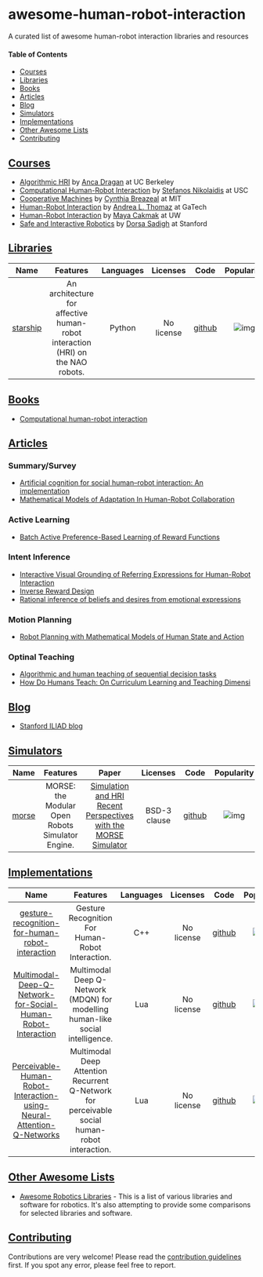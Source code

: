 # awesome-human-robot-interaction
A curated list of awesome human-robot interaction libraries and resources

#### Table of Contents
* [Courses](#courses)
* [Libraries](#libraries)
* [Books](#books)
* [Articles](#articles)
* [Blog](#blogs)
* [Simulators](#simulators)
* [Implementations](#implementations)
* [Other Awesome Lists](#other-awesome-lists)
* [Contributing](#contributing)

## [Courses](#courses)

- [Algorithmic HRI](https://people.eecs.berkeley.edu/~anca/AHRI.html) by [Anca Dragan](https://people.eecs.berkeley.edu/~anca/) at UC Berkeley
- [Computational Human-Robot Interaction](http://www.stefanosnikolaidis.net/comphri.html) by [Stefanos Nikolaidis](http://stefanosnikolaidis.net/) at USC
- [Cooperative Machines](https://ocw.mit.edu/courses/media-arts-and-sciences/mas-965-special-topics-in-media-technology-cooperative-machines-fall-2003/index.htm) by [Cynthia Breazeal](http://cynthiabreazeal.media.mit.edu/) at MIT
- [Human-Robot Interaction](https://www.cc.gatech.edu/~athomaz/classes/CS8803-HRI/Home.html) by [Andrea L. Thomaz](https://www.cc.gatech.edu/~athomaz/) at GaTech
- [Human-Robot Interaction](https://sites.google.com/site/cse599k1/home) by [Maya Cakmak](https://homes.cs.washington.edu/~mcakmak/) at UW
- [Safe and Interactive Robotics](https://dorsa.fyi/cs333/) by [Dorsa Sadigh](https://dorsa.fyi/) at Stanford

## [Libraries](#libraries)

| Name | Features | Languages | Licenses | Code | Popularity |
|:----:|:--------:|:---------:|:--------:|:----:|:----------:|
| [starship](https://github.com/thealexhong/starship) | An architecture for affective human-robot interaction (HRI) on the NAO robots. | Python | No license | [github](https://github.com/thealexhong/starship) | ![img](https://img.shields.io/github/stars/thealexhong/starship.svg?style=social&label=Star&maxAge=2592000)|

## [Books](#books)

- [Computational human-robot interaction](http://guyhoffman.com/publications/ThomazHoffmanCakmak16.pdf)

## [Articles](#articles)

### Summary/Survey

- [Artificial cognition for social human–robot interaction: An implementation](https://reader.elsevier.com/reader/sd/pii/S0004370216300790?token=7CA655FA2B80B72E1C2D34772DFFBCC5BFD88696BE3DFE98BB80C953FD0DD96BF79D89F6E1D2DAF2014B7618FC05A6B7)
- [Mathematical Models of Adaptation In Human-Robot Collaboration](http://stefanosnikolaidis.net/papers/snikol_review_2017.pdf)

### Active Learning

- [Batch Active Preference-Based Learning of Reward Functions](https://arxiv.org/pdf/1810.04303.pdf)

### Intent Inference

- [Interactive Visual Grounding of Referring Expressions for Human-Robot Interaction](https://arxiv.org/pdf/1806.03831.pdf)
- [Inverse Reward Design](https://arxiv.org/pdf/1711.02827.pdf)
- [Rational inference of beliefs and desires from emotional expressions](https://onlinelibrary.wiley.com/doi/pdf/10.1111/cogs.12548)

### Motion Planning

- [Robot Planning with Mathematical Models of Human State and Action](https://arxiv.org/pdf/1705.04226.pdf)

### Optinal Teaching

- [Algorithmic and human teaching of sequential decision tasks](https://pdfs.semanticscholar.org/551a/0949a520ae40e47d5979dbfb35aa94b4a6fc.pdf)
- [How Do Humans Teach: On Curriculum Learning and Teaching Dimensi](http://pages.cs.wisc.edu/~jerryzhu/pub/teaching.pdf)

## [Blog](#blogs)

- [Stanford ILIAD blog](http://iliad.stanford.edu/blog/)

## [Simulators](#simulators)

| Name | Features | Paper | Licenses | Code | Popularity |
|:----:|:--------:|:---------:|:--------:|:----:|:----------:|
| [morse](https://github.com/morse-simulator/morse) | MORSE: the Modular Open Robots Simulator Engine. | [Simulation and HRI Recent Perspectives with the MORSE Simulator](https://pub.uni-bielefeld.de/download/2685211/2702024) | BSD-3 clause | [github](https://github.com/morse-simulator/morse) | ![img](https://img.shields.io/github/stars/morse-simulator/morse.svg?style=social&label=Star&maxAge=2592000)|

## [Implementations](#implementations)

| Name | Features | Languages | Licenses | Code | Popularity |
|:----:|:--------:|:---------:|:--------:|:----:|:----------:|
| [gesture-recognition-for-human-robot-interaction](https://github.com/AravinthPanch/gesture-recognition-for-human-robot-interaction) | Gesture Recognition For Human-Robot Interaction. | C++ | No license | [github](https://github.com/AravinthPanch/gesture-recognition-for-human-robot-interaction) | ![img](https://img.shields.io/github/stars/AravinthPanch/gesture-recognition-for-human-robot-interaction.svg?style=social&label=Star&maxAge=2592000)|
| [Multimodal-Deep-Q-Network-for-Social-Human-Robot-Interaction](https://github.com/ahq1993/Multimodal-Deep-Q-Network-for-Social-Human-Robot-Interaction) | Multimodal Deep Q-Network (MDQN) for modelling human-like social intelligence. | Lua | No license | [github](https://github.com/ahq1993/Multimodal-Deep-Q-Network-for-Social-Human-Robot-Interaction) | ![img](https://img.shields.io/github/stars/ahq1993/Multimodal-Deep-Q-Network-for-Social-Human-Robot-Interaction.svg?style=social&label=Star&maxAge=2592000)|
| [Perceivable-Human-Robot-Interaction-using-Neural-Attention-Q-Networks](https://github.com/ahq1993/Perceivable-Human-Robot-Interaction-using-Neural-Attention-Q-Networks) | Multimodal Deep Attention Recurrent Q-Network for perceivable social human-robot interaction. | Lua | No license | [github](https://github.com/ahq1993/Perceivable-Human-Robot-Interaction-using-Neural-Attention-Q-Networks) | ![img](https://img.shields.io/github/stars/ahq1993/Perceivable-Human-Robot-Interaction-using-Neural-Attention-Q-Networks.svg?style=social&label=Star&maxAge=2592000)|

## [Other Awesome Lists](#other-awesome-lists)

* [Awesome Robotics Libraries](https://github.com/jslee02/awesome-robotics-libraries) - This is a list of various libraries and software for robotics. It's also attempting to provide some comparisons for selected libraries and software.

## [Contributing](#contributing)

Contributions are very welcome! Please read the [contribution guidelines](CONTRIBUTING.md) first. If you spot any error, please feel free to report.
